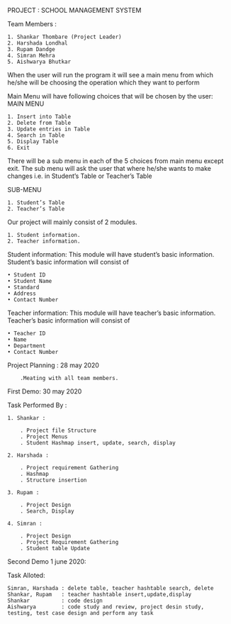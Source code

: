PROJECT : SCHOOL MANAGEMENT  SYSTEM

Team Members :

    1. Shankar Thombare (Project Leader)
    2. Harshada Londhal
    3. Rupam Dandge
    4. Simran Mehra
    5. Aishwarya Bhutkar


When the user will run the program it will see a main menu from which he/she 
will be choosing the operation which they want to perform 

Main Menu will have following choices that will be chosen by the user:
MAIN MENU

    1. Insert into Table
    2. Delete from Table
    3. Update entries in Table
    4. Search in Table
    5. Display Table
    6. Exit

There will be a sub menu in each of the 5 choices from main menu except exit. 
The sub menu will ask the user that where he/she wants to make changes i.e. in 
Student’s Table or Teacher’s Table

SUB-MENU

    1. Student’s Table
    2. Teacher’s Table

Our project will mainly consist of 2 modules.

    1. Student information.
    2. Teacher information.

Student information: This module will have student’s basic information.
Student’s basic information will consist of

    • Student ID
    • Student Name
    • Standard
    • Address
    • Contact Number

Teacher information: This module will have teacher’s basic information.
Teacher’s basic information will consist of 

    • Teacher ID
    • Name
    • Department
    • Contact Number
    
    
Project Planning : 28 may 2020
        
        .Meating with all team members.   

First Demo: 30 may 2020

Task Performed By :

    1. Shankar :  
    
        . Project file Structure
        . Project Menus
        . Student Hashmap insert, update, search, display
            
    2. Harshada :

        . Project requirement Gathering 
        . Hashmap 
        . Structure insertion
              
    3. Rupam :  

        . Project Design
        . Search, Display

    4. Simran :   

        . Project Design 
        . Project Requirement Gathering 
        . Student table Update  

Second Demo 1 june 2020: 

Task Alloted:

    Simran, Harshada : delete table, teacher hashtable search, delete
    Shankar, Rupam   : teacher hashtable insert,update,display
    Shankar          : code design
    Aishwarya        : code study and review, project desin study, testing, test case design and perform any task

                
